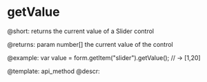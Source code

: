 getValue
=============

@short: returns the current value of a Slider control


@returns:
param   number[]    the current value of the control

@example:
var value = form.getItem("slider").getValue();
// -> [1,20]



@template: api_method
@descr:


